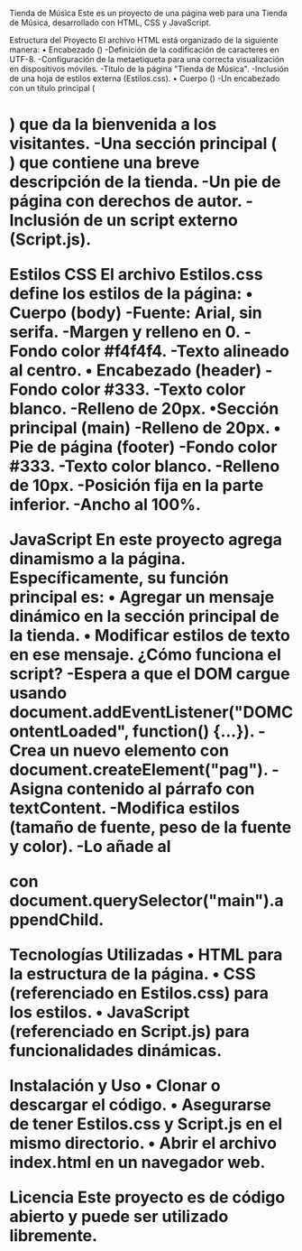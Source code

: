 Tienda de Música
Este es un proyecto de una página web para una Tienda de Música, desarrollado con HTML, CSS y JavaScript.

Estructura del Proyecto
  El archivo HTML está organizado de la siguiente manera: 
• Encabezado (<head>)
  -Definición de la codificación de caracteres en UTF-8.
  -Configuración de la metaetiqueta para una correcta visualización en dispositivos móviles.
  -Título de la página "Tienda de Música".
  -Inclusión de una hoja de estilos externa (Estilos.css).
• Cuerpo (<body>)
  -Un encabezado con un título principal (<h1>) que da la bienvenida a los visitantes.
  -Una sección principal (<main>) que contiene una breve descripción de la tienda.
  -Un pie de página con derechos de autor.
  -Inclusión de un script externo (Script.js).

  Estilos CSS
El archivo Estilos.css define los estilos de la página:
• Cuerpo (body)
  -Fuente: Arial, sin serifa.
  -Margen y relleno en 0.
  -Fondo color #f4f4f4.
  -Texto alineado al centro.
• Encabezado (header)
  -Fondo color #333.
  -Texto color blanco.
  -Relleno de 20px.
•Sección principal (main)
  -Relleno de 20px.
• Pie de página (footer)
  -Fondo color #333.
  -Texto color blanco.
  -Relleno de 10px.
  -Posición fija en la parte inferior.
  -Ancho al 100%.

  JavaScript 
  En este proyecto agrega dinamismo a la página. Específicamente, su función principal es:
  • Agregar un mensaje dinámico en la sección principal de la tienda.
  • Modificar estilos de texto en ese mensaje.
  ¿Cómo funciona el script?
  -Espera a que el DOM cargue usando document.addEventListener("DOMContentLoaded", function() {...}).
  -Crea un nuevo elemento<pag> con document.createElement("pag").
  -Asigna contenido al párrafo con textContent.
  -Modifica estilos (tamaño de fuente, peso de la fuente y color).
  -Lo añade al<main> con document.querySelector("main").appendChild. 

  Tecnologías Utilizadas
  • HTML para la estructura de la página.
  • CSS (referenciado en Estilos.css) para los estilos.
  • JavaScript (referenciado en Script.js) para funcionalidades dinámicas.

  Instalación y Uso
  • Clonar o descargar el código.
  • Asegurarse de tener Estilos.css y Script.js en el mismo directorio.
  • Abrir el archivo index.html en un navegador web.

  Licencia
Este proyecto es de código abierto y puede ser utilizado libremente.
